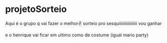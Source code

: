 # projetoSorteio

Aqui é o grupo q vai fazer o melhor✌️ sorteio pro sesquiiiiiiiiiiiiiiiii
vou ganhar

e o henrique vai ficar em ultimo como de costume (igual mario party)
